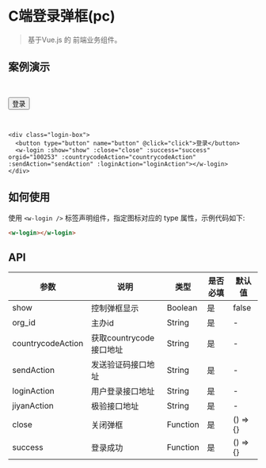 # C端登录弹框(pc)
> 基于Vue.js 的 前端业务组件。

## 案例演示

<div class="login-box">
  <button type="button" name="button" @click="click">登录</button>
  <w-login :show="show" :close="close" :success="success" orgid="100253" :countrycodeAction="countrycodeAction" :sendAction="sendAction" :loginAction="loginAction"></w-login>
</div>

``` vue
<div class="login-box">
  <button type="button" name="button" @click="click">登录</button>
  <w-login :show="show" :close="close" :success="success" orgid="100253" :countrycodeAction="countrycodeAction" :sendAction="sendAction" :loginAction="loginAction"></w-login>
</div>
```

## 如何使用

使用 `<w-login />` 标签声明组件，指定图标对应的 type 属性，示例代码如下:

```` html
<w-login></w-login>
````

## API

|参数|说明|类型|是否必填|默认值|
|---|----|---|-------|-----|
|show|控制弹框显示|Boolean|是|false|
|org_id|主办id|String|是|-|
|countrycodeAction|获取countrycode接口地址|String|是|-|
|sendAction|发送验证码接口地址|String|是|-|
|loginAction|用户登录接口地址|String|是|-|
|jiyanAction|极验接口地址|String|是|-|
|close|关闭弹框|Function|是|() => {}|
|success|登录成功|Function|是|() => {}|


<script>
import WLogin from './index';

export default {
  data() {
    return {
      show: false,
      countrycodeAction: 'http://gateway.inner.evente.cn:8000/public/countrycode',
      sendAction: 'http://gateway.inner.evente.cn:8000/public/sms/send',
      loginAction: 'http://gateway.inner.evente.cn:8000/member/user/login',
      jiyanAction: 'http://gateway.inner.evente.cn:8000/public/verify/geetest/prepare',
    }
  },
  components: {
    WLogin,
  },
  methods: {
    click() {
      this.show = true;
    },
    close(val) {
      this.show = val;
    },
    success(res) {
      console.log(res, '登录成功');
    },
  },
}
</script>
<style lang="scss">
@import './style/login.scss';

.login-box {
  padding: 30px 0;
}

</style>
